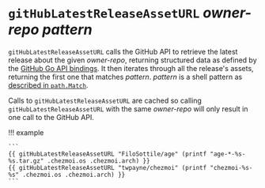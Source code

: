 # `gitHubLatestReleaseAssetURL` *owner-repo* *pattern*

`gitHubLatestReleaseAssetURL` calls the GitHub API to retrieve the latest
release about the given *owner-repo*, returning structured data as defined by
the [GitHub Go API
bindings](https://pkg.go.dev/github.com/google/go-github/v61/github#RepositoryRelease).
It then iterates through all the release's assets, returning the first one that
matches *pattern*. *pattern* is a shell pattern as [described in
`path.Match`](https://pkg.go.dev/path#Match).

Calls to `gitHubLatestReleaseAssetURL` are cached so calling
`gitHubLatestReleaseAssetURL` with the same *owner-repo* will only result in one
call to the GitHub API.

!!! example

    ```
    {{ gitHubLatestReleaseAssetURL "FiloSottile/age" (printf "age-*-%s-%s.tar.gz" .chezmoi.os .chezmoi.arch) }}
    {{ gitHubLatestReleaseAssetURL "twpayne/chezmoi" (printf "chezmoi-%s-%s" .chezmoi.os .chezmoi.arch) }}
    ```
